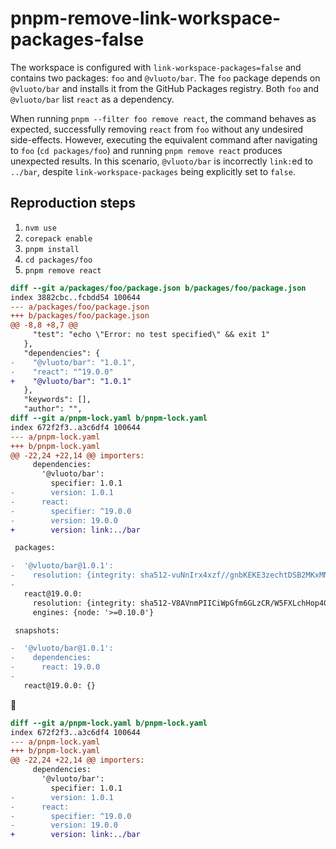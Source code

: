 # pnpm-remove-link-workspace-packages-false

The workspace is configured with `link-workspace-packages=false` and contains
two packages: `foo` and `@vluoto/bar`. The `foo` package depends on
`@vluoto/bar` and installs it from the GitHub Packages registry. Both `foo` and
`@vluoto/bar` list `react` as a dependency.

When running `pnpm --filter foo remove react`, the command behaves as expected,
successfully removing `react` from `foo` without any undesired side-effects.
However, executing the equivalent command after navigating to `foo` (`cd
packages/foo`) and running `pnpm remove react` produces unexpected results. In
this scenario, `@vluoto/bar` is incorrectly `link:`ed to `../bar`, despite
`link-workspace-packages` being explicitly set to `false`.

## Reproduction steps

1. `nvm use`
2. `corepack enable`
3. `pnpm install`
4. `cd packages/foo`
5. `pnpm remove react`

```diff
diff --git a/packages/foo/package.json b/packages/foo/package.json
index 3882cbc..fcbdd54 100644
--- a/packages/foo/package.json
+++ b/packages/foo/package.json
@@ -8,8 +8,7 @@
     "test": "echo \"Error: no test specified\" && exit 1"
   },
   "dependencies": {
-    "@vluoto/bar": "1.0.1",
-    "react": "^19.0.0"
+    "@vluoto/bar": "1.0.1"
   },
   "keywords": [],
   "author": "",
diff --git a/pnpm-lock.yaml b/pnpm-lock.yaml
index 672f2f3..a3c6df4 100644
--- a/pnpm-lock.yaml
+++ b/pnpm-lock.yaml
@@ -22,24 +22,14 @@ importers:
     dependencies:
       '@vluoto/bar':
         specifier: 1.0.1
-        version: 1.0.1
-      react:
-        specifier: ^19.0.0
-        version: 19.0.0
+        version: link:../bar

 packages:

-  '@vluoto/bar@1.0.1':
-    resolution: {integrity: sha512-vuNnIrx4xzf//gnbKEKE3zechtDSB2MKxMNyDHjM75EWQIxfSTeaMFJuAiw7fG4/762z3dM/jLD+/MPa/LUVLQ==, tarball: https://npm.pkg.github.com/download/@vluoto/bar/1.0.1/f2bb7680d1e538f67e1789e6b9e9ccb7eb46bf80}
-
   react@19.0.0:
     resolution: {integrity: sha512-V8AVnmPIICiWpGfm6GLzCR/W5FXLchHop40W4nXBmdlEceh16rCN8O8LNWm5bh5XUX91fh7KpA+W0TgMKmgTpQ==}
     engines: {node: '>=0.10.0'}

 snapshots:

-  '@vluoto/bar@1.0.1':
-    dependencies:
-      react: 19.0.0
-
   react@19.0.0: {}

```

:monocle_face:

```diff
diff --git a/pnpm-lock.yaml b/pnpm-lock.yaml
index 672f2f3..a3c6df4 100644
--- a/pnpm-lock.yaml
+++ b/pnpm-lock.yaml
@@ -22,24 +22,14 @@ importers:
     dependencies:
       '@vluoto/bar':
         specifier: 1.0.1
-        version: 1.0.1
-      react:
-        specifier: ^19.0.0
-        version: 19.0.0
+        version: link:../bar
```
